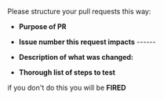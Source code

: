 Please structure your pull requests this way:
- **Purpose of PR**


- **Issue number this request impacts** ------


- **Description of what was changed:**


- **Thorough list of steps to test**


if you don't do this you will be
**FIRED**

